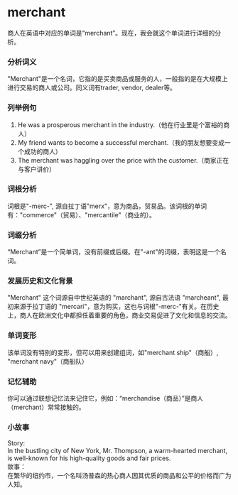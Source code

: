 # merchant

商人在英语中对应的单词是“merchant”。现在，我会就这个单词进行详细的分析。

  

### 分析词义

  

"Merchant"是一个名词，它指的是买卖商品或服务的人，一般指的是在大规模上进行交易的商人或公司。同义词有trader, vendor, dealer等。

  

### 列举例句

  

1.  He was a prosperous merchant in the industry.（他在行业里是个富裕的商人）
2.  My friend wants to become a successful merchant.（我的朋友想要变成一个成功的商人）
3.  The merchant was haggling over the price with the customer.（商家正在与客户讲价）

  

### 词根分析

  

词根是"-merc-", 源自拉丁语"merx"，意为商品，贸易品。该词根的单词有："commerce"（贸易）、"mercantile"（商业的）。

  

### 词缀分析

  

“Merchant”是一个简单词，没有前缀或后缀。在"-ant"的词缀，表明这是一个名词。

  

### 发展历史和文化背景

  

"Merchant" 这个词源自中世纪英语的 "marchant", 源自古法语 "marcheant", 最初来源于拉丁语的 "mercari"，意为购买，这也与词根"-merc-"有关。在历史上，商人在欧洲文化中都担任着重要的角色，商业交易促进了文化和信息的交流。

  

### 单词变形

  

该单词没有特别的变形，但可以用来创建组词，如"merchant ship"（商船）, "merchant navy"（商船队）

  

### 记忆辅助

  

你可以通过联想记忆法来记住它，例如：“merchandise（商品）”是商人（merchant）常常接触的。

  

### 小故事

  

Story:  
In the bustling city of New York, Mr. Thompson, a warm-hearted merchant, is well-known for his high-quality goods and fair prices.  
故事：  
在繁华的纽约市，一个名叫汤普森的热心商人因其优质的商品和公平的价格而广为人知。
